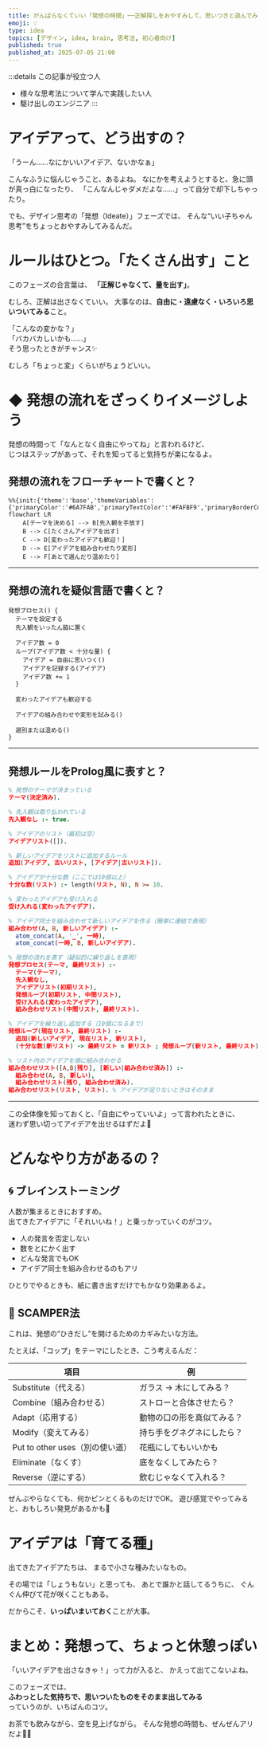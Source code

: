 ```yaml
---
title: がんばらなくていい「発想の時間」──正解探しをおやすみして、思いつきと遊んでみよう
emoji: 💡
type: idea
topics: [デザイン, idea, brain, 思考法, 初心者向け]
published: true
published_at: 2025-07-05 21:00
---
```

:::details この記事が役立つ人
- 様々な思考法について学んで実践したい人
- 駆け出しのエンジニア
:::

# アイデアって、どう出すの？

「うーん……なにかいいアイデア、ないかなぁ」

こんなふうに悩んじゃうこと、あるよね。
なにかを考えようとすると、急に頭が真っ白になったり、
「こんなんじゃダメだよな……」って自分で却下しちゃったり。

でも、デザイン思考の「発想（Ideate）」フェーズでは、
そんな“いい子ちゃん思考”をちょっとおやすみしてみるんだ。

# ルールはひとつ。「たくさん出す」こと

このフェーズの合言葉は、
**「正解じゃなくて、量を出す」**。

むしろ、正解は出さなくていい。
大事なのは、**自由に・遠慮なく・いろいろ思いついてみる**こと。

「こんなの変かな？」  
「バカバカしいかも……」  
そう思ったときがチャンス✨

むしろ「ちょっと変」くらいがちょうどいい。

# ◆ 発想の流れをざっくりイメージしよう

発想の時間って「なんとなく自由にやってね」と言われるけど、  
じつはステップがあって、それを知ってると気持ちが楽になるよ。

## 発想の流れをフローチャートで書くと？

```mermaid
%%{init:{'theme':'base','themeVariables':{'primaryColor':'#6A7FAB','primaryTextColor':'#FAFBF9','primaryBorderColor':'#6A7FAB','lineColor':'#6A7FABCC','textColor':'#6A7FABCC','fontSize':'30px'}}}%%
flowchart LR
    A[テーマを決める] --> B[先入観を手放す]
    B --> C[たくさんアイデアを出す]
    C --> D[変わったアイデアも歓迎！]
    D --> E[アイデアを組み合わせたり変形]
    E --> F[あとで選んだり温めたり]
```

---

## 発想の流れを疑似言語で書くと？

```text
発想プロセス() {
  テーマを設定する
  先入観をいったん脇に置く

  アイデア数 = 0
  ループ(アイデア数 < 十分な量) {
    アイデア = 自由に思いつく()
    アイデアを記録する(アイデア)
    アイデア数 += 1
  }

  変わったアイデアも歓迎する

  アイデアの組み合わせや変形を試みる()

  選別または温める()
}
```

---

## 発想ルールをProlog風に表すと？

```prolog
% 発想のテーマが決まっている
テーマ(決定済み).

% 先入観は取り払われている
先入観なし :- true.

% アイデアのリスト（最初は空）
アイデアリスト([]).

% 新しいアイデアをリストに追加するルール
追加(アイデア, 古いリスト, [アイデア|古いリスト]).

% アイデアが十分な数（ここでは10個以上）
十分な数(リスト) :- length(リスト, N), N >= 10.

% 変わったアイデアも受け入れる
受け入れる(変わったアイデア).

% アイデア同士を組み合わせて新しいアイデアを作る（簡単に連結で表現）
組み合わせ(A, B, 新しいアイデア) :-
  atom_concat(A, '_', 一時),
  atom_concat(一時, B, 新しいアイデア).

% 発想の流れを表す（疑似的に繰り返しを表現）
発想プロセス(テーマ, 最終リスト) :-
  テーマ(テーマ),
  先入観なし,
  アイデアリスト(初期リスト),
  発想ループ(初期リスト, 中間リスト),
  受け入れる(変わったアイデア),
  組み合わせリスト(中間リスト, 最終リスト).

% アイデアを繰り返し追加する（10個になるまで）
発想ループ(現在リスト, 最終リスト) :-
  追加(新しいアイデア, 現在リスト, 新リスト),
  (十分な数(新リスト) -> 最終リスト = 新リスト ; 発想ループ(新リスト, 最終リスト)).

% リスト内のアイデアを順に組み合わせる
組み合わせリスト([A,B|残り], [新しい|組み合わせ済み]) :-
  組み合わせ(A, B, 新しい),
  組み合わせリスト(残り, 組み合わせ済み).
組み合わせリスト(リスト, リスト). % アイデアが足りないときはそのまま
```

---

この全体像を知っておくと、「自由にやっていいよ」って言われたときに、  
迷わず思い切ってアイデアを出せるはずだよ🌱  

# どんなやり方があるの？

## 🌀 ブレインストーミング

人数が集まるときにおすすめ。  
出てきたアイデアに「それいいね！」と乗っかっていくのがコツ。

- 人の発言を否定しない  
- 数をとにかく出す  
- どんな発言でもOK  
- アイデア同士を組み合わせるのもアリ

ひとりでやるときも、紙に書き出すだけでもかなり効果あるよ。

## 🔧 SCAMPER法

これは、発想の“ひきだし”を開けるためのカギみたいな方法。

たとえば、「コップ」をテーマにしたとき、こう考えるんだ：

| 項目 | 例 |
|------|----|
| Substitute（代える） | ガラス → 木にしてみる？ |
| Combine（組み合わせる） | ストローと合体させたら？ |
| Adapt（応用する） | 動物の口の形を真似てみる？ |
| Modify（変えてみる） | 持ち手をグネグネにしたら？ |
| Put to other uses（別の使い道） | 花瓶にしてもいいかも |
| Eliminate（なくす） | 底をなくしてみたら？ |
| Reverse（逆にする） | 飲むじゃなくて入れる？ |

ぜんぶやらなくても、何かピンとくるものだけでOK。
遊び感覚でやってみると、おもしろい発見があるかも🌱

# アイデアは「育てる種」

出てきたアイデアたちは、
まるで小さな種みたいなもの。

その場では「しょうもない」と思っても、
あとで誰かと話してるうちに、
ぐんぐん伸びて花が咲くこともある。

だからこそ、**いっぱいまいておく**ことが大事。

# まとめ：発想って、ちょっと休憩っぽい

「いいアイデアを出さなきゃ！」って力が入ると、
かえって出てこないよね。

このフェーズでは、  
**ふわっとした気持ちで、思いついたものをそのまま出してみる**  
っていうのが、いちばんのコツ。

お茶でも飲みながら、空を見上げながら。
そんな発想の時間も、ぜんぜんアリだよ🍵🌼
